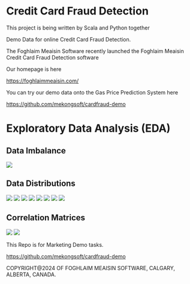 # Credit Card Fraud Detection

This project is being written by Scala and Python together

Demo Data for online Credit Card Fraud Detection.

The Foghlaim Meaisin Software recently launched the Foghlaim Meaisin Credit Card Fraud Detection software

Our homepage is here

https://foghlaimmeaisin.com/

You can try our demo data onto the Gas Price Prediction System here

https://github.com/mekongsoft/cardfraud-demo

# Exploratory Data Analysis (EDA)

## Data Imbalance

<img src="marketing/ImbalanceData.png">

## Data Distributions

<img src="marketing/GenderDistribution.png">

<img src="marketing/AgeDistribution.png">

<img src="marketing/Income.PNG">

<img src="marketing/Income2.PNG">

<img src="marketing/Contract.PNG">

<img src="marketing/Education.PNG">

<img src="marketing/Housing.PNG">

<img src="marketing/Occupation.PNG">

## Correlation Matrices

<img src="marketing/Corr0.PNG">

<img src="marketing/Corr1.PNG">


This Repo is for Marketing Demo tasks.

https://github.com/mekongsoft/cardfraud-demo

COPYRIGHT@2024 OF FOGHLAIM MEAISIN SOFTWARE, CALGARY, ALBERTA, CANADA.